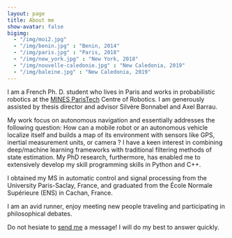 ```yaml
---
layout: page
title: About me
show-avatar: false
bigimg:
  - "/img/moi2.jpg"
  - "/img/benin.jpg" : "Benin, 2014"
  - "/img/paris.jpg" : "Paris, 2018"
  - "/img/new_york.jpg" : "New York, 2018"
  - "/img/nouvelle-caledonie.jpg" : "New Caledonia, 2019"
  - "/img/baleine.jpg" : "New Caledonia, 2019"
---
```

<link rel="stylesheet" href="https://use.fontawesome.com/releases/v5.6.3/css/all.css" integrity="sha384-UHRtZLI+pbxtHCWp1t77Bi1L4ZtiqrqD80Kn4Z8NTSRyMA2Fd33n5dQ8lWUE00s/" crossorigin="anonymous">

<span class="fas fa-briefcase" aria-hidden="true"></span> I am a French Ph. D. student who lives in Paris and works in  probabilistic robotics at the [MINES ParisTech](http://www.mines-paristech.fr/) Centre of Robotics. I am generously assisted by thesis director and advisor Silvère Bonnabel and Axel Barrau. 

<span class="fas fa-briefcase" aria-hidden="true"></span>  My work focus on autonomous navigation and essentially addresses the following question: How can a mobile robot or an autonomous vehicle localize itself and builds a map of its environment with sensors like GPS, inertial measurement units, or camera ? I have a keen interest in combining deep/machine learning frameworks with traditional filtering methods of state estimation. My PhD research, furthermore, has enabled me to extensively develop my skill programming skills in Python and C++.

<i class="fas fa-graduation-cap"></i> I obtained my MS in automatic control and signal processing from the University Paris-Saclay, France, and graduated from the École Normale Supérieure (ENS) in Cachan, France.

<i class="fas fa-heart"></i> I am an avid runner, enjoy meeting new people traveling <i class="fas fa-globe-europe"></i> and  participating in philosophical debates.



<i class="fas fa-envelope"></i> Do not hesiate to [send me](
<somebbob@example.com>) a message! I will do my best to answer quickly.

